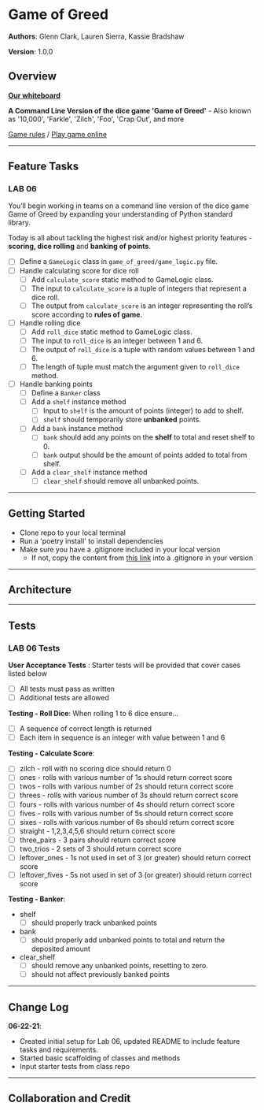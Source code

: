 # Game of Greed

**Authors**: Glenn Clark, Lauren Sierra, Kassie Bradshaw

**Version**: 1.0.0

## Overview

**[Our whiteboard](https://lucid.app/lucidchart/e1fbad30-80be-4c91-a42e-96ce5bdd84a7/edit?referringApp=slack&shared=true&page=0_0#)**

**A Command Line Version of the dice game 'Game of Greed'** - Also known as '10,000', 'Farkle', 'Zilch', 'Foo', 'Crap Out', and more

[Game rules](https://en.wikipedia.org/wiki/Dice_10000) / [Play game online](http://www.playonlinedicegames.com/farkle)

----

## Feature Tasks

### LAB 06

You’ll begin working in teams on a command line version of the dice game Game of Greed by expanding your understanding of Python standard library.

Today is all about tackling the highest risk and/or highest priority features - **scoring, dice rolling** and **banking of points**.

* [ ] Define a `GameLogic` class in `game_of_greed/game_logic.py` file.
* [ ] Handle calculating score for dice roll
  * [ ] Add `calculate_score` static method to GameLogic class.
  * [ ] The input to `calculate_score` is a tuple of integers that represent a dice roll.
  * [ ] The output from `calculate_score` is an integer representing the roll’s score according to **rules of game**.
  
* [ ] Handle rolling dice
  * [ ] Add `roll_dice` static method to GameLogic class.
  * [ ] The input to `roll_dice` is an integer between 1 and 6.
  * [ ] The output of `roll_dice` is a tuple with random values between 1 and 6.
  * [ ] The length of tuple must match the argument given to `roll_dice` method.

* [ ] Handle banking points
  * [ ] Define a `Banker` class
  * [ ] Add a `shelf` instance method
    * [ ] Input to `shelf` is the amount of points (integer) to add to shelf.
    * [ ] `shelf` should temporarily store **unbanked** points.
  * [ ] Add a `bank` instance method
    * [ ] `bank` should add any points on the **shelf** to total and reset shelf to 0.
    * [ ] `bank` output should be the amount of points added to total from shelf.
  * [ ] Add a `clear_shelf` instance method
    * [ ] `clear_shelf` should remove all unbanked points.

----

## Getting Started

* Clone repo to your local terminal
* Run a 'poetry install' to install dependencies
* Make sure you have a .gitignore included in your local version
  * If not, copy the content from [this link](https://github.com/codefellows/seattle-code-python-401n3/blob/main/.gitignore) into a .gitignore in your version

----

## Architecture

----

## Tests

### LAB 06 Tests

**User Acceptance Tests** : Starter tests will be provided that cover cases listed below

* [ ] All tests must pass as written
* [ ] Additional tests are allowed

**Testing - Roll Dice**: When rolling 1 to 6 dice ensure…

* [ ] A sequence of correct length is returned
* [ ] Each item in sequence is an integer with value between 1 and 6

**Testing - Calculate Score**:

* [ ] zilch - roll with no scoring dice should return 0
* [ ] ones - rolls with various number of 1s should return correct score
* [ ] twos - rolls with various number of 2s should return correct score
* [ ] threes - rolls with various number of 3s should return correct score
* [ ] fours - rolls with various number of 4s should return correct score
* [ ] fives - rolls with various number of 5s should return correct score
* [ ] sixes - rolls with various number of 6s should return correct score
* [ ] straight - 1,2,3,4,5,6 should return correct score
* [ ] three_pairs - 3 pairs should return correct score
* [ ] two_trios - 2 sets of 3 should return correct score
* [ ] leftover_ones - 1s not used in set of 3 (or greater) should return correct score
* [ ] leftover_fives - 5s not used in set of 3 (or greater) should return correct score

**Testing - Banker**:

* shelf
  * [ ] should properly track unbanked points

* bank
  * [ ] should properly add unbanked points to total and return the deposited amount

* clear_shelf
  * [ ] should remove any unbanked points, resetting to zero.
  * [ ] should not affect previously banked points

----

## Change Log

**06-22-21**:

* Created initial setup for Lab 06, updated README to include feature tasks and requirements.
* Started basic scaffolding of classes and methods
* Input starter tests from class repo

----

## Collaboration and Credit
